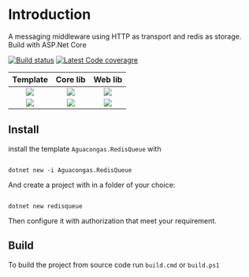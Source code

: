 # Introduction 

A messaging middleware using HTTP as transport and redis as storage. Build with ASP.Net Core

[![Build status](https://ci.appveyor.com/api/projects/status/n9588oe8iag3v509/branch/master?svg=true
)](https://ci.appveyor.com/project/aguacongas/aguacongas-redisqueue)
[![Latest Code coveragre](https://aguacongas.github.io/Aguacongas.RedisQueue/latest/badge_linecoverage.svg)](https://aguacongas.github.io/Aguacongas.RedisQueue/latest)


|Template|Core lib|Web lib|
|:------:|:------:|:------:|
|[![][Aguacongas.RedisQueue-badge]][Aguacongas.RedisQueue-nuget]|[![][Aguacongas.RedisQueue.Core-badge]][Aguacongas.RedisQueue.Core-nuget]|[![][Aguacongas.RedisQueue.Web-badge]][Aguacongas.RedisQueue.Web-nuget]|
|[![][Aguacongas.RedisQueue-downloadbadge]][Aguacongas.RedisQueue-nuget]|[![][Aguacongas.RedisQueue.Core-downloadbadge]][Aguacongas.RedisQueue.Core-nuget]|[![][Aguacongas.RedisQueue.Web-downloadbadge]][Aguacongas.RedisQueue.Web-nuget]|

[Aguacongas.RedisQueue-badge]: https://img.shields.io/nuget/v/Aguacongas.RedisQueue.svg
[Aguacongas.RedisQueue-downloadbadge]: https://img.shields.io/nuget/dt/Aguacongas.RedisQueue.svg
[Aguacongas.RedisQueue-nuget]: https://www.nuget.org/packages/Aguacongas.RedisQueue/

[Aguacongas.RedisQueue.Core-badge]: https://img.shields.io/nuget/v/Aguacongas.RedisQueue.Core.svg
[Aguacongas.RedisQueue.Core-downloadbadge]: https://img.shields.io/nuget/dt/Aguacongas.RedisQueue.Core.svg
[Aguacongas.RedisQueue.Core-nuget]: https://www.nuget.org/packages/Aguacongas.RedisQueue.Core/

[Aguacongas.RedisQueue.Web-badge]: https://img.shields.io/nuget/v/Aguacongas.RedisQueue.Web.svg
[Aguacongas.RedisQueue.Web-downloadbadge]: https://img.shields.io/nuget/dt/Aguacongas.RedisQueue.Web.svg
[Aguacongas.RedisQueue.Web-nuget]: https://www.nuget.org/packages/Aguacongas.RedisQueue.Web/

## Install

install the template `Aguacongas.RedisQueue` with

``` batch

dotnet new -i Aguacongas.RedisQueue

```

And create a project with in a folder of your choice:

``` batch

dotnet new redisqueue

```

Then configure it with authorization that meet your requirement.

## Build

To build the project from source code run `build.cmd` or `build.ps1`